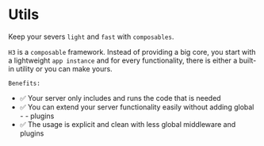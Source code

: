 # Utils

Keep your severs `light` and `fast` with `composables`.

`H3` is a `composable` framework. Instead of providing a big core, you start with a lightweight `app instance` and for every functionality, there is either a built-in utility or you can make yours.

`Benefits:`

- ✅ Your server only includes and runs the code that is needed
- ✅ You can extend your server functionality easily without adding global - - plugins
- ✅ The usage is explicit and clean with less global middleware and plugins
